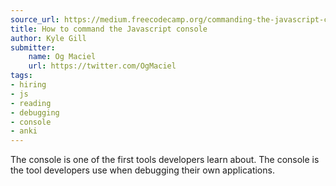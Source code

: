 ```yaml
---
source_url: https://medium.freecodecamp.org/commanding-the-javascript-console-4e1caaeab345
title: How to command the Javascript console
author: Kyle Gill
submitter:
    name: Og Maciel
    url: https://twitter.com/OgMaciel
tags:
- hiring
- js
- reading
- debugging
- console
- anki
---
```


The console is one of the first tools developers learn about. The console is the tool developers use when debugging their own applications.
